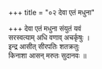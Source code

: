 +++
title = "०२ देवा एतं मधुना"

+++
देवा एतं मधुना संयुतं यवं  
सरस्वत्याम् अधि वणाव् अचर्कृषुः ।  
इन्द्र आसीत् सीरपतिः शतक्रतुः  
किनाशा आसन् मरुतः सुदानवः ॥